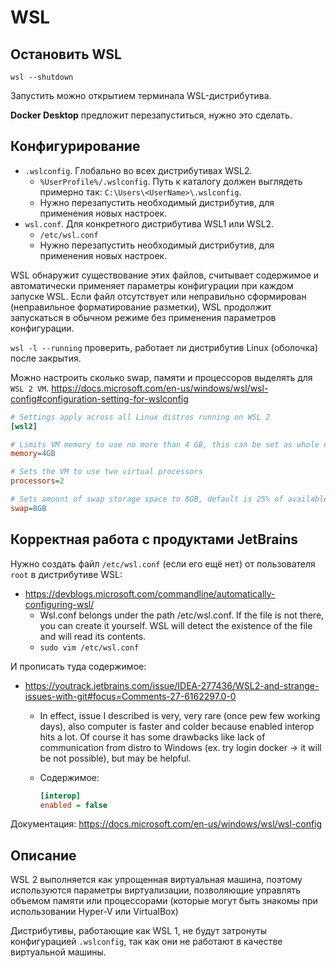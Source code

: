 # WSL

## Остановить WSL

`wsl --shutdown`

Запустить можно открытием терминала WSL-дистрибутива.

**Docker Desktop** предложит перезапуститься, нужно это сделать.

## Конфигурирование

* `.wslconfig`. Глобально во всех дистрибутивах WSL2.
  * `%UserProfile%/.wslconfig`. Путь к каталогу должен выглядеть примерно так: `C:\Users\<UserName>\.wslconfig`.
  * Нужно перезапустить необходимый дистрибутив, для применения новых настроек.
* `wsl.conf`. Для конкретного дистрибутива WSL1 или WSL2.
  * `/etc/wsl.conf`
  * Нужно перезапустить необходимый дистрибутив, для применения новых настроек.

WSL обнаружит существование этих файлов, считывает содержимое и автоматически применяет параметры конфигурации при каждом запуске WSL. Если файл отсутствует или неправильно сформирован (неправильное форматирование разметки), WSL продолжит запускаться в обычном режиме без применения параметров конфигурации.

`wsl -l --running` проверить, работает ли дистрибутив Linux (оболочка) после закрытия.

Можно настроить сколько swap, памяти и процессоров выделять для `WSL 2 VM`. <https://docs.microsoft.com/en-us/windows/wsl/wsl-config#configuration-setting-for-wslconfig>

```ini
# Settings apply across all Linux distros running on WSL 2
[wsl2]

# Limits VM memory to use no more than 4 GB, this can be set as whole numbers using GB or MB
memory=4GB

# Sets the VM to use two virtual processors
processors=2

# Sets amount of swap storage space to 8GB, default is 25% of available RAM
swap=8GB
```

## Корректная работа с продуктами JetBrains

Нужно создать файл `/etc/wsl.conf` (если его ещё нет) от пользователя `root` в дистрибутиве WSL:

* <https://devblogs.microsoft.com/commandline/automatically-configuring-wsl/>
  * Wsl.conf belongs under the path /etc/wsl.conf. If the file is not there, you can create it yourself. WSL will detect the existence of the file and will read its contents.
  * `sudo vim /etc/wsl.conf`

И прописать туда содержимое:

* <https://youtrack.jetbrains.com/issue/IDEA-277436/WSL2-and-strange-issues-with-git#focus=Comments-27-6162297.0-0>
  * In effect, issue I described is very, very rare (once pew few working days), also computer is faster and colder because enabled interop hits a lot. Of course it has some drawbacks like lack of communication from distro to Windows (ex. try login docker -> it will be not possible), but may be helpful.
  * Содержимое:

    ```ini
    [interop]
    enabled = false
    ```

Документация: <https://docs.microsoft.com/en-us/windows/wsl/wsl-config>

## Описание

WSL 2 выполняется как упрощенная виртуальная машина, поэтому используются параметры виртуализации, позволяющие управлять объемом памяти или процессорами (которые могут быть знакомы при использовании Hyper-V или VirtualBox)

Дистрибутивы, работающие как WSL 1, не будут затронуты конфигурацией `.wslconfig`, так как они не работают в качестве виртуальной машины.

